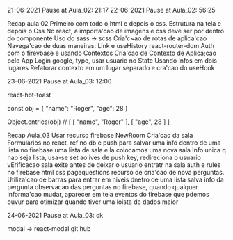 21-06-2021 Pause at Aula_02: 21:17
22-06-2021 Pause at Aula_02: 56:25


Recap aula 02
Primeiro com todo o html e depois o css. Estrutura na tela e depois o Css
No react, a importa'cao de imagens e css deve ser por dentro do componente
Uso do sass -> scss
Cria'c~ao de rotas de aplica'cao
Navega'cao de duas maneiras: Link e useHistory react-router-dom
Auth com o firevbase e usando Contextos
Cria'cao de Contexto de Aplica;cao pelo App
Login google, type, usar usuario no State
Usando infos em dois lugares
Refatorar contexto em um lugar separado e cra'cao do useHook

23-06-2021 Pause at Aula_03: 12:00

react-hot-toast


const obj = {
    "name": "Roger",
    "age": 28
}

Object.entries(obj) // [ [ "name", "Roger" ], [ "age", 28 ] ]

Recap Aula_03
Usar recurso firebase
NewRoom Cria'cao da sala
Formularios no react, ref no db e push para salvar uma info dentro de uma lista no firebase
uma lista de sala e la colocamos uma nova sala
Info unica q nao seja lista, usa-se set ao ives de push
key, redireciona o usuario
vErificacao sala exite antes de deixar o usuario entratr na sala
auth e rules no firebase
html css pagequestions
recurso de cria'cao de nova perguntas. Utiliza'cao de barras para entrar em niveis dnetro de uma lista
salva info da pergunta
observacao das perguntas no firebase, quando qualquer informa'cao mudar, aparecer em tela
eventos do firebase que pdemos ouvur para otimizar quando tiver uma loista de dados maior


24-06-2021 Pause at Aula_03: ok


modal -> react-modal git hub